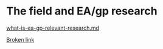 # The field and EA/gp research

[what-is-ea-gp-relevant-research.md](what-is-ea-gp-relevant-research.md "mention")

[Broken link](broken-reference "mention")
